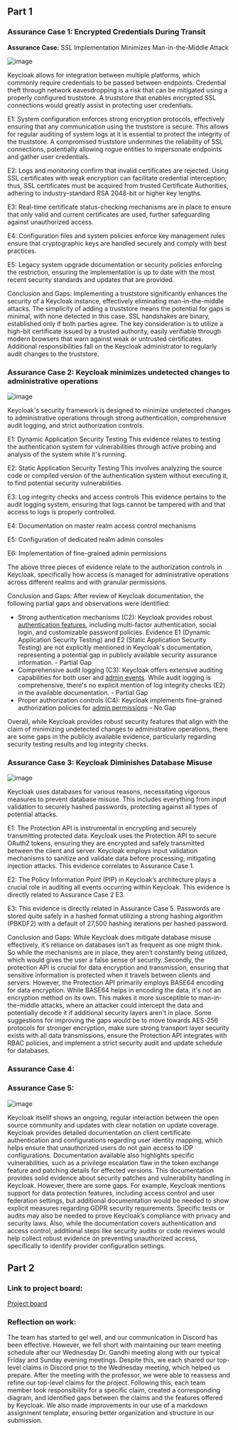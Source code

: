 ## Part 1

<!--- Nick --->
### Assurance Case 1: Encrypted Credentials During Transit
**Assurance Case:** SSL Implementation Minimizes Man-in-the-Middle Attack

![image](https://github.com/user-attachments/assets/704dbc07-1008-4689-a111-3adc051ce6c6)

Keycloak allows for integration between multiple platforms, which commonly require credentials to be passed between endpoints. Credential theft through network eavesdropping is a risk that can be mitigated using a properly configured truststore. A truststore that enables encrypted SSL connections would greatly assist in protecting user credentials.

E1: System configuration enforces strong encryption protocols, effectively ensuring that any communication using the truststore is secure. This allows for regular auditing of system logs at it is essential to protect the integrity of the truststore. A compromised truststore undermines the reliability of SSL connections, potentially allowing rogue entities to impersonate endpoints and gather user credentials.

E2: Logs and monitoring confirm that invalid certificates are rejected. Using SSL certificates with weak encryption can facilitate credential interception; thus, SSL certificates must be acquired from trusted Certificate Authorities, adhering to industry-standard RSA 2048-bit or higher key lengths.

E3: Real-time certificate status-checking mechanisms are in place to ensure that only valid and current certificates are used, further safeguarding against unauthorized access.

E4: Configuration files and system policies enforce key management rules ensure that cryptographic keys are handled securely and comply with best practices.

E5: Legacy system upgrade documentation or security policies enforcing the restriction, ensuring the implementation is up to date with the most recent security standards and updates that are provided.

Conclusion and Gaps: Implementing a truststore significantly enhances the security of a Keycloak instance, effectively eliminating man-in-the-middle attacks. The simplicity of adding a truststore means the potential for gaps is minimal, with none detected in this case. SSL handshakes are binary, established only if both parties agree. The key consideration is to utilize a high-bit certificate issued by a trusted authority, easily verifiable through modern browsers that warn against weak or untrusted certificates. Additional responsibilities fall on the Keycloak administrator to regularly audit changes to the truststore.

<!--- End- Nick --->

<!--- Start- Mike --->
### Assurance Case 2:  Keycloak minimizes undetected changes to administrative operations
![image](/Assurance_Cases/web_console/undetected-changes.png)

Keycloak's security framework is designed to minimize undetected changes to administrative operations through strong authentication, comprehensive audit logging, and strict authorization controls.

E1: Dynamic Application Security Testing
This evidence relates to testing the authentication system for vulnerabilities through active probing and analysis of the system while it's running. 

E2: Static Application Security Testing
This involves analyzing the source code or compiled version of the authentication system without executing it, to find potential security vulnerabilities. 

E3: Log integrity checks and access controls
This evidence pertains to the audit logging system, ensuring that logs cannot be tampered with and that access to logs is properly controlled. 

E4: Documentation on master realm access control mechanisms

E5: Configuration of dedicated realm admin consoles

E6: Implementation of fine-grained admin permissions

The above three pieces of evidence relate to the authorization controls in Keycloak, specifically how access is managed for administrative operations across different realms and with granular permissions.

Conclusion and Gaps: After review of Keycloak documentation, the following partial gaps and observations were identified:

- Strong authentication mechanisms (C2):
    Keycloak provides robust [authentication features](https://www.keycloak.org/docs/latest/server_admin/#configuring-authentication_server_administration_guide), including multi-factor authentication, social login, and customizable password policies. Evidence E1 (Dynamic Application Security Testing) and E2 (Static Application Security Testing) are not explicitly mentioned in Keycloak's documentation, representing a potential gap in publicly available security assurance information. - Partial Gap
- Comprehensive audit logging (C3):
    Keycloak offers extensive auditing capabilities for both user and [admin events](https://www.keycloak.org/docs/latest/server_admin/#auditing-admin-events_). While audit logging is comprehensive, there's no explicit mention of log integrity checks (E2) in the available documentation. - Partial Gap
- Proper authorization controls (C4):
    Keycloak implements fine-grained authorization policies for [admin permissions](https://www.keycloak.org/docs/latest/server_admin/#_admin_permissions) - No Gap

 Overall, while Keycloak provides robust security features that align with the claim of minimizing undetected changes to administrative operations, there are some gaps in the publicly available evidence, particularly regarding security testing results and log integrity checks.   

<!--- End- Mike --->

<!--- Start - Connor --->
### Assurance Case 3: Keycloak Diminishes Database Misuse
![image](/Assurance_Cases/web_console/AssuranceCF.png)

Keycloak uses databases for various reasons, necessitating vigorous measures to prevent database misuse. This includes everything from input validation to securely hashed passwords, protecting against all types of potential attacks.

E1: The Protection API is instrumental in encrypting and securely transmitting protected data. Keycloak uses the Protection API to secure OAuth2 tokens, ensuring they are encrypted and safely transmitted between the client and server.  Keycloak employs input validation mechanisms to sanitize and validate data before processing, mitigating injection attacks. This evidence correlates to Assurance Case 1.

E2: The Policy Information Point (PIP) in Keycloak’s architecture plays a crucial role in auditing all events occurring within Keycloak. This evidence is directly related to Assurance Case 2 E3.

E3: This evidence is directly related in Assurance Case 5. Passwords are stored quite safely in a hashed format utilizing a strong hashing algorithm (PBKDF2) with a default of 27,500 hashing iterations per hashed password.  

Conclusion and Gaps: While Keycloak does mitigate database misuse effectively, it’s reliance on databases isn’t as frequent as one might think. So while the mechanisms are in place, they aren’t constantly being utilized, which would gives the user a false sense of security.
Secondly, the protection API is crucial for data encryption and transmission, ensuring that sensitive information is protected when it travels between clients and servers. However, the Protection API primarily employs BASE64 encoding for data encryption. While BASE64 helps in encoding the data, it's not an encryption method on its own. This makes it more susceptible to man-in-the-middle attacks, where an attacker could intercept the data and potentially decode it if additional security layers aren't in place. Some suggestions for improving the gaps would be to move towards AES-256 protocols for stronger encryption, make sure strong transport layer security exists with all data transmissions, ensure the Protection API integrates with RBAC policies, and implement a strict security audit and update schedule for databases. 


<!--- End - Connor --->


<!--- Start - Damian --->
### Assurance Case 4:  



<!--- End - Damian --->


<!--- Start - Brian --->
### Assurance Case 5: 
![image](https://github.com/user-attachments/assets/ed0d6003-5492-4a7c-918c-8ea73d9e549f)



Keycloak itsellf shows an ongoing, regular interaction between the open source community and updates with clear notation on update coverage.  Keycloak provides detailed documentation on client certificate authentication and configurations regarding user identity mapping, which helps ensure that unauthorized users do not gain access to IDP configurations.  Documentation available also highlights specific vulnerabilities, such as a privilege escalation flaw in the token exchange feature and patching details for effected versions.  This documentation provides solid evidence about security patches and vulnerability handling in Keycloak.  However, there are some gaps.  For example, Keycloak mentions support for data protection features, including access control and user federation settings, but additional documentation would be needed to show explicit measures regarding GDPR security requirements.  Specific tests or audits may also be needed to prove Keycloak’s compliance with privacy and security laws.  Also, while the documentation covers authentication and access control, additional steps like security audits or code reviews would help collect robust evidence on preventing unauthorized access, specifically to identify provider configuration settings.

<!--- End - Brian --->


## Part 2

### Link to project board: 
[Project board](https://github.com/users/mhenke/projects/7)

### Reflection on work:
The team has started to gel well, and our communication in Discord has been effective. However, we fell short with maintaining our team meeting schedule after our Wednesday Dr. Gandhi  meeting along with our typical Friday and Sunday evening meetings. Despite this, we each shared our top-level claims in Discord prior to the Wednesday meeting, which helped us prepare. After the meeting with the professor, we were able to reassess and refine our top-level claims for the project. Following this, each team member took responsibility for a specific claim, created a corresponding diagram, and identified gaps between the claims and the features offered by Keycloak. We also made improvements in our use of a markdown assignment template, ensuring better organization and structure in our submission.

